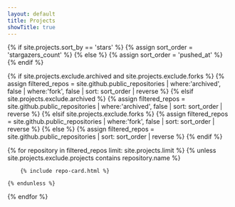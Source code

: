 ```yaml
---
layout: default
title: Projects
showTitle: true
---
```



<div class="d-sm-flex flex-wrap gutter-condensed mb-4">
  {% if site.projects.sort_by == 'stars' %}
    {% assign sort_order = 'stargazers_count' %}
  {% else %}
    {% assign sort_order = 'pushed_at' %}
  {% endif %}

  {% if site.projects.exclude.archived and site.projects.exclude.forks %}
    {% assign filtered_repos = site.github.public_repositories | where:'archived', false | where:'fork', false | sort: sort_order | reverse %}
  {% elsif site.projects.exclude.archived %}
    {% assign filtered_repos = site.github.public_repositories | where:'archived', false | sort: sort_order | reverse %}
  {% elsif site.projects.exclude.forks %}
    {% assign filtered_repos = site.github.public_repositories | where:'fork', false | sort: sort_order | reverse %}
  {% else %}
    {% assign filtered_repos = site.github.public_repositories | sort: sort_order | reverse %}
  {% endif %}

  {% for repository in filtered_repos  limit: site.projects.limit %}
    {% unless site.projects.exclude.projects contains repository.name %}
      
        {% include repo-card.html %}
      
    {% endunless %}
  {% endfor %}
</div>